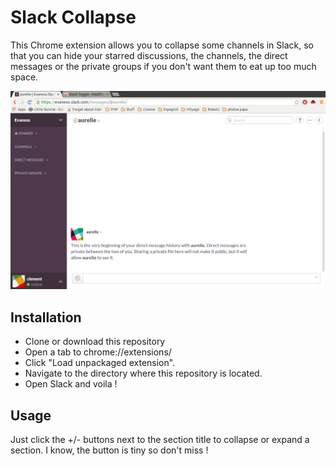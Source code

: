 # Slack Collapse

This Chrome extension allows you to collapse some channels in Slack, so that you can hide your starred discussions, the channels, the direct messages or the private groups if you don't want them to eat up too much space. 

![](pictures/slacktoggle_screen.png)

## Installation

 - Clone or download this repository
 - Open a tab to chrome://extensions/
 - Click "Load unpackaged extension".
 - Navigate to the directory where this repository is located.
 - Open Slack and voila !

## Usage

Just click the +/- buttons next to the section title to collapse or expand a section. I know, the button is tiny so don't miss !